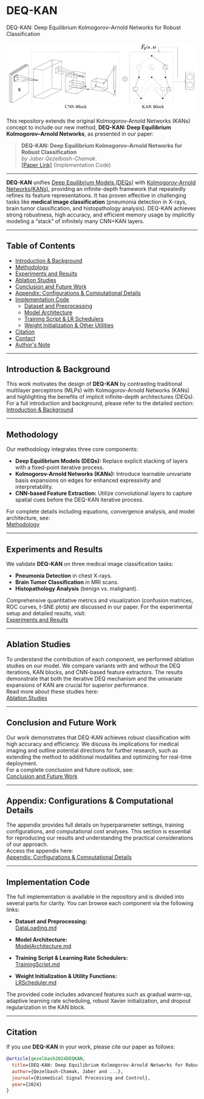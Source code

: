 # DEQ-KAN
DEQ-KAN: Deep Equilibrium Kolmogorov–Arnold Networks for Robust Classification




<img width="600" alt="kan_plot" src="https://github.com/JaberQezelbash/DEQ-KAN/blob/main/assets/DEQ-KAN.svg">


This repository extends the original Kolmogorov-Arnold Networks (KANs) concept to include our new method, **DEQ-KAN: Deep Equilibrium Kolmogorov–Arnold Networks**, as presented in our paper:

> **DEQ-KAN: Deep Equilibrium Kolmogorov–Arnold Networks for Robust Classification**  
> *by Jaber Qezelbash-Chamak*.  
> [[Paper Link]](https://github.com/JaberQezelbash/DEQ-KAN) (Implementation Code)

---

**DEQ-KAN** unifies [Deep Equilibrium Models (DEQs)](https://arxiv.org/abs/1909.01377) with [Kolmogorov-Arnold Networks(KANs)](https://arxiv.org/abs/2404.19756), providing an infinite-depth framework that repeatedly refines its feature representations. It has proven effective in challenging tasks like **medical image classification** (pneumonia detection in X-rays, brain tumor classification, and histopathology analysis). DEQ-KAN achieves strong robustness, high accuracy, and efficient memory usage by implicitly modeling a “stack” of infinitely many CNN+KAN layers.

---

## Table of Contents

- [Introduction & Background](https://github.com/JaberQezelbash/DEQ-KAN/blob/main/codes/Introduction.md)
- [Methodology](https://github.com/JaberQezelbash/DEQ-KAN/blob/main/codes/Methodology.md)
- [Experiments and Results](https://github.com/JaberQezelbash/DEQ-KAN/blob/main/codes/Experiments.md)
- [Ablation Studies](https://github.com/JaberQezelbash/DEQ-KAN/blob/main/codes/Ablation.md)
- [Conclusion and Future Work](https://github.com/JaberQezelbash/DEQ-KAN/blob/main/codes/Conclusion.md)
- [Appendix: Configurations & Computational Details](https://github.com/JaberQezelbash/DEQ-KAN/blob/main/codes/Appendix.md)
- [Implementation Code](#implementation-code)
  - [Dataset and Preprocessing](https://github.com/JaberQezelbash/DEQ-KAN/blob/main/codes/DataLoading.md)
  - [Model Architecture](https://github.com/JaberQezelbash/DEQ-KAN/blob/main/codes/ModelArchitecture.md)
  - [Training Script & LR Schedulers](https://github.com/JaberQezelbash/DEQ-KAN/blob/main/codes/TrainingScript.md)
  - [Weight Initialization & Other Utilities](https://github.com/JaberQezelbash/DEQ-KAN/blob/main/codes/LRScheduler.md)
- [Citation](#citation)
- [Contact](#contact)
- [Author's Note](#authors-note)

---

## Introduction & Background

This work motivates the design of **DEQ-KAN** by contrasting traditional multilayer perceptrons (MLPs) with Kolmogorov-Arnold Networks (KANs) and highlighting the benefits of implicit infinite-depth architectures (DEQs). For a full introduction and background, please refer to the detailed section:  
[Introduction & Background](https://github.com/JaberQezelbash/DEQ-KAN/blob/main/codes/Introduction.md)

---

## Methodology

Our methodology integrates three core components:
- **Deep Equilibrium Models (DEQs):** Replace explicit stacking of layers with a fixed-point iterative process.
- **Kolmogorov-Arnold Networks (KANs):** Introduce learnable univariate basis expansions on edges for enhanced expressivity and interpretability.
- **CNN-based Feature Extraction:** Utilize convolutional layers to capture spatial cues before the DEQ-KAN iterative process.

For complete details including equations, convergence analysis, and model architecture, see:  
[Methodology](https://github.com/JaberQezelbash/DEQ-KAN/blob/main/codes/Methodology.md)

---

## Experiments and Results

We validate **DEQ-KAN** on three medical image classification tasks:
- **Pneumonia Detection** in chest X-rays.
- **Brain Tumor Classification** in MRI scans.
- **Histopathology Analysis** (benign vs. malignant).

Comprehensive quantitative metrics and visualization (confusion matrices, ROC curves, t-SNE plots) are discussed in our paper. For the experimental setup and detailed results, visit:  
[Experiments and Results](https://github.com/JaberQezelbash/DEQ-KAN/blob/main/codes/Experiments.md)

---

## Ablation Studies

To understand the contribution of each component, we performed ablation studies on our model. We compare variants with and without the DEQ iterations, KAN blocks, and CNN-based feature extractors. The results demonstrate that both the iterative DEQ mechanism and the univariate expansions of KAN are crucial for superior performance.  
Read more about these studies here:  
[Ablation Studies](https://github.com/JaberQezelbash/DEQ-KAN/blob/main/codes/Ablation.md)

---

## Conclusion and Future Work

Our work demonstrates that DEQ-KAN achieves robust classification with high accuracy and efficiency. We discuss its implications for medical imaging and outline potential directions for further research, such as extending the method to additional modalities and optimizing for real-time deployment.  
For a complete conclusion and future outlook, see:  
[Conclusion and Future Work](https://github.com/JaberQezelbash/DEQ-KAN/blob/main/codes/Conclusion.md)

---

## Appendix: Configurations & Computational Details

The appendix provides full details on hyperparameter settings, training configurations, and computational cost analyses. This section is essential for reproducing our results and understanding the practical considerations of our approach.  
Access the appendix here:  
[Appendix: Configurations & Computational Details](https://github.com/JaberQezelbash/DEQ-KAN/blob/main/codes/Appendix.md)

---

## Implementation Code

The full implementation is available in the repository and is divided into several parts for clarity. You can browse each component via the following links:

- **Dataset and Preprocessing:**  
  [DataLoading.md](https://github.com/JaberQezelbash/DEQ-KAN/blob/main/codes/DataLoading.md)
  
- **Model Architecture:**  
  [ModelArchitecture.md](https://github.com/JaberQezelbash/DEQ-KAN/blob/main/codes/ModelArchitecture.md)
  
- **Training Script & Learning Rate Schedulers:**  
  [TrainingScript.md](https://github.com/JaberQezelbash/DEQ-KAN/blob/main/codes/TrainingScript.md)
  
- **Weight Initialization & Utility Functions:**  
  [LRScheduler.md](https://github.com/JaberQezelbash/DEQ-KAN/blob/main/codes/LRScheduler.md)

The provided code includes advanced features such as gradual warm-up, adaptive learning rate scheduling, robust Xavier initialization, and dropout regularization in the KAN block.

---

## Citation

If you use **DEQ-KAN** in your work, please cite our paper as follows:

```bibtex
@article{qezelbash2024DEQKAN,
  title={DEQ-KAN: Deep Equilibrium Kolmogorov-Arnold Networks for Robust Classification},
  author={Qezelbash-Chamak, Jaber and ...},
  journal={Biomedical Signal Processing and Control},
  year={2024}
}

